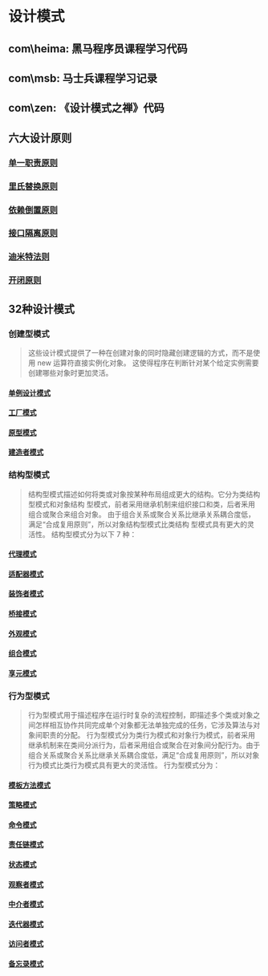 # 设计模式
## com\heima: 黑马程序员课程学习代码
## com\msb: 马士兵课程学习记录
## com\zen: 《设计模式之禅》代码

## 六大设计原则
### [单一职责原则]() 
### [里氏替换原则]()  
### [依赖倒置原则]()  
### [接口隔离原则]() 
### [迪米特法则]() 
### [开闭原则]() 

## 32种设计模式

### 创建型模式
>这些设计模式提供了一种在创建对象的同时隐藏创建逻辑的方式，而不是使用 new 运算符直接实例化对象。
>这使得程序在判断针对某个给定实例需要创建哪些对象时更加灵活。

#### [单例设计模式](https://blog.csdn.net/qq_40493944/article/details/121068286)
#### [工厂模式]()
#### [原型模式]()
#### [建造者模式]()


### 结构型模式
> 结构型模式描述如何将类或对象按某种布局组成更大的结构。它分为类结构型模式和对象结构
>型模式，前者采用继承机制来组织接口和类，后者釆用组合或聚合来组合对象。
>由于组合关系或聚合关系比继承关系耦合度低，满足“合成复用原则”，所以对象结构型模式比类结构
>型模式具有更大的灵活性。
结构型模式分为以下 7 种：
#### [代理模式]()
#### [适配器模式]()
#### [装饰者模式]()
#### [桥接模式]()
#### [外观模式]()
#### [组合模式]()
#### [享元模式]()

### 行为型模式
> 行为型模式用于描述程序在运行时复杂的流程控制，即描述多个类或对象之间怎样相互协作共同完成单个对象都无法单独完成的任务，它涉及算法与对象间职责的分配。
>行为型模式分为类行为模式和对象行为模式，前者采用继承机制来在类间分派行为，后者采用组合或聚合在对象间分配行为。由于组合关系或聚合关系比继承关系耦合度低，满足“合成复用原则”，所以对象行为模式比类行为模式具有更大的灵活性。
>行为型模式分为：
#### [模板方法模式]()
#### [策略模式]()
#### [命令模式]()
#### [责任链模式]()
#### [状态模式]()
#### [观察者模式]()
#### [中介者模式]()
#### [迭代器模式]()
#### [访问者模式]()
#### [备忘录模式]()